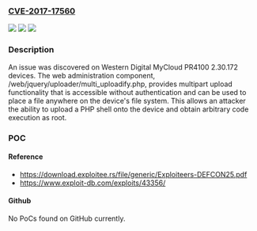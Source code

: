 ### [CVE-2017-17560](https://cve.mitre.org/cgi-bin/cvename.cgi?name=CVE-2017-17560)
![](https://img.shields.io/static/v1?label=Product&message=n%2Fa&color=blue)
![](https://img.shields.io/static/v1?label=Version&message=n%2Fa&color=blue)
![](https://img.shields.io/static/v1?label=Vulnerability&message=n%2Fa&color=brighgreen)

### Description

An issue was discovered on Western Digital MyCloud PR4100 2.30.172 devices. The web administration component, /web/jquery/uploader/multi_uploadify.php, provides multipart upload functionality that is accessible without authentication and can be used to place a file anywhere on the device's file system. This allows an attacker the ability to upload a PHP shell onto the device and obtain arbitrary code execution as root.

### POC

#### Reference
- https://download.exploitee.rs/file/generic/Exploiteers-DEFCON25.pdf
- https://www.exploit-db.com/exploits/43356/

#### Github
No PoCs found on GitHub currently.

